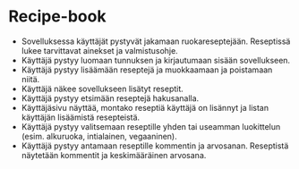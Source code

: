 # Recipe-book

*  Sovelluksessa käyttäjät pystyvät jakamaan ruokareseptejään. Reseptissä lukee tarvittavat ainekset ja valmistusohje.
*  Käyttäjä pystyy luomaan tunnuksen ja kirjautumaan sisään sovellukseen.
*  Käyttäjä pystyy lisäämään reseptejä ja muokkaamaan ja poistamaan niitä.
*  Käyttäjä näkee sovellukseen lisätyt reseptit.
*  Käyttäjä pystyy etsimään reseptejä hakusanalla.
*  Käyttäjäsivu näyttää, montako reseptiä käyttäjä on lisännyt ja listan käyttäjän lisäämistä resepteistä.
*  Käyttäjä pystyy valitsemaan reseptille yhden tai useamman luokittelun (esim. alkuruoka, intialainen, vegaaninen).
*  Käyttäjä pystyy antamaan reseptille kommentin ja arvosanan. Reseptistä näytetään kommentit ja keskimääräinen arvosana.
